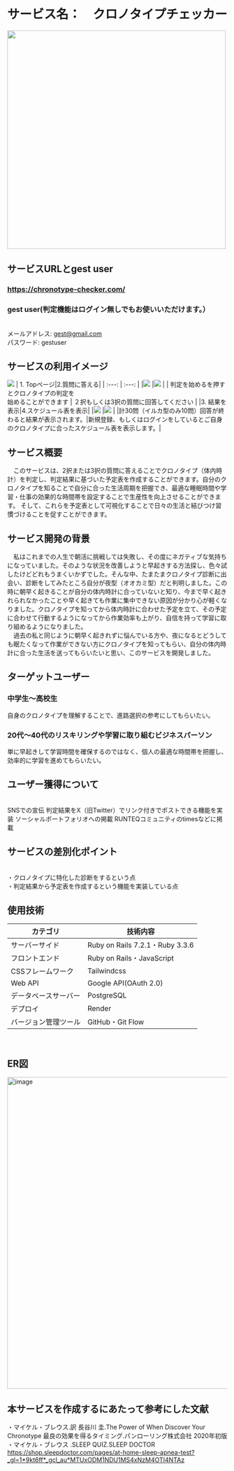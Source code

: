 # サービス名：　クロノタイプチェッカー
<img width="500" src="app/assets/images/logo.png"><br>

## サービスURLとgest user
### https://chronotype-checker.com/

### gest user(判定機能はログイン無しでもお使いいただけます。）
  <br>メールアドレス: gest@gmail.com
  <br>パスワード: gestuser

  ## サービスの利用イメージ 
  ![](/assets/record.png)
| 1. Topページ|2.質問に答える|
|   :---: | :---: |
|![](app/assets/images/top1.png) |![](app/assets/images/question.png) |
| 判定を始めるを押すとクロノタイプの判定を<br>始めることができます | ２択もしくは3択の質問に回答してください |
|3. 結果を表示|4.スケジュール表を表示|
|![](app/assets/images/desc.png) |![](app/assets/images/calen.png) |
|計30問（イルカ型のみ10問）回答が終わると結果が表示されます。|新規登録、もしくはログインをしているとご自身のクロノタイプに合ったスケジュール表を表示します。|

## サービス概要
　このサービスは、2択または3択の質問に答えることでクロノタイプ（体内時計）を判定し、判定結果に基づいた予定表を作成することができます。自分のクロノタイプを知ることで自分に合った生活周期を把握でき、最適な睡眠時間や学習・仕事の効果的な時間帯を設定することで生産性を向上させることができます。 そして、これらを予定表として可視化することで日々の生活と結びつけ習慣づけることを促すことができます。

## サービス開発の背景 
　私はこれまでの人生で朝活に挑戦しては失敗し、その度にネガティブな気持ちになっていました。そのような状況を改善しようと早起きする方法探し、色々試したけどどれもうまくいかずでした。そんな中、たまたまクロノタイプ診断に出会い、診断をしてみたところ自分が夜型（オオカミ型）だと判明しました。この時に朝早く起きることが自分の体内時計に合っていないと知り、今まで早く起きれられなかったことや早く起きても作業に集中できない原因が分かり心が軽くなりました。クロノタイプを知ってから体内時計に合わせた予定を立て、その予定に合わせて行動するようになってから作業効率も上がり、自信を持って学習に取り組めるようになりました。
<br>　過去の私と同じように朝早く起きれずに悩んでいる方や、夜になるとどうしても眠たくなって作業ができない方にクロノタイプを知ってもらい、自分の体内時計に合った生活を送ってもらいたいと思い、このサービスを開発しました。

## ターゲットユーザー 

### 中学生～高校生 
 自身のクロノタイプを理解することで、進路選択の参考にしてもらいたい。 
 

### 20代～40代のリスキリングや学習に取り組むビジネスパーソン 
 単に早起きして学習時間を確保するのではなく、個人の最適な時間帯を把握し、効率的に学習を進めてもらいたい。



## ユーザー獲得について 
<br>SNSでの宣伝 判定結果をX（旧Twitter）でリンク付きでポストできる機能を実装 ソーシャルポートフォリオへの掲載 RUNTEQコミュニティのtimesなどに掲載

## サービスの差別化ポイント 
<br>・クロノタイプに特化した診断をするという点 
<br>・判定結果から予定表を作成するという機能を実装している点


## 使用技術
| カテゴリ | 技術内容 |
| --- | --- | 
| サーバーサイド | Ruby on Rails 7.2.1・Ruby 3.3.6 |
| フロントエンド | Ruby on Rails・JavaScript |
| CSSフレームワーク | Tailwindcss  |
| Web API | Google API(OAuth 2.0) |
| データベースサーバー | PostgreSQL |
| デプロイ | Render |
| バージョン管理ツール | GitHub・Git Flow |
<br>

## ER図
<img width="713" alt="image" src="er.png">
<br>

## 本サービスを作成するにあたって参考にした文献 
・マイケル・ブレウス.訳 長谷川 圭.The Power of When Discover Your Chronotype 最良の効果を得るタイミング.パンローリング株式会社 2020年初版 
<br>・マイケル・ブレウス .SLEEP QUIZ.SLEEP DOCTOR https://shop.sleepdoctor.com/pages/at-home-sleep-apnea-test?_gl=1*9kt6ff*_gcl_au*MTUxODM1NDU1MS4xNzM4OTI4NTAz
